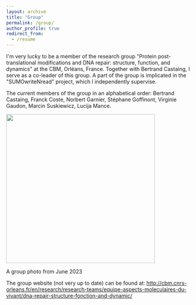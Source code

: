 ```yaml
---
layout: archive
title: "Group"
permalink: /group/
author_profile: true
redirect_from:
  - /resume
---
```


I'm very lucky to be a member of the research group "Protein post-translational modifications and DNA repair: structure, function, and dynamics" at the CBM, Orléans, France. Together with Bertrand Castaing, I serve as a co-leader of this group. A part of the group is implicated in the "SUMOwriteNread" project, which I independently supervise.

The current members of the group in an alphabetical order: Bertrand Castaing, Franck Coste, Norbert Garnier, Stéphane Goffinont, Virginie Gaudon, Marcin Suskiewicz, Lucija Mance.

<img src="https://msuskiewicz.github.io/images/F0k-gfYWAAAE4hH.jpg" width='400' />

A group photo from June 2023

The group website (not very up to date) can be found at: http://cbm.cnrs-orleans.fr/en/research/research-teams/equipe-aspects-moleculaires-du-vivant/dna-repair-structure-fonction-and-dynamic/
